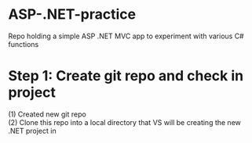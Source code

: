 # ASP-.NET-practice
Repo holding a simple ASP .NET MVC app to experiment with various C# functions


# Step 1: Create git repo and check in project
  (1) Created new git repo </br>
  (2) Clone this repo into a local directory that VS will be creating the new .NET project in </br>

